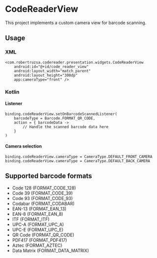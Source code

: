 # CodeReaderView
This project implements a custom camera view for barcode scanning.
## Usage
### XML
```
<com.robertruzsa.codereader.presentation.widgets.CodeReaderView
    android:id="@+id/code_reader_view"
    android:layout_width="match_parent"
    android:layout_height="300dp"
    app:cameraType="front" />
```
### Kotlin
#### Listener
```
binding.codeReaderView.setOnBarcodeScannedListener(
    barcodeType = Barcode.FORMAT_QR_CODE,
    action = { barcodeData ->
        // Handle the scanned barcode data here
    }
)
```
#### Camera selection
```
binding.codeReaderView.cameraType = CameraType.DEFAULT_FRONT_CAMERA
binding.codeReaderView.cameraType = CameraType.DEFAULT_BACK_CAMERA
```
## Supported barcode formats
- Code 128 (FORMAT_CODE_128)
- Code 39 (FORMAT_CODE_39)
- Code 93 (FORMAT_CODE_93)
- Codabar (FORMAT_CODABAR)
- EAN-13 (FORMAT_EAN_13)
- EAN-8 (FORMAT_EAN_8)
- ITF (FORMAT_ITF)
- UPC-A (FORMAT_UPC_A)
- UPC-E (FORMAT_UPC_E)
- QR Code (FORMAT_QR_CODE)
- PDF417 (FORMAT_PDF417)
- Aztec (FORMAT_AZTEC)
- Data Matrix (FORMAT_DATA_MATRIX)
